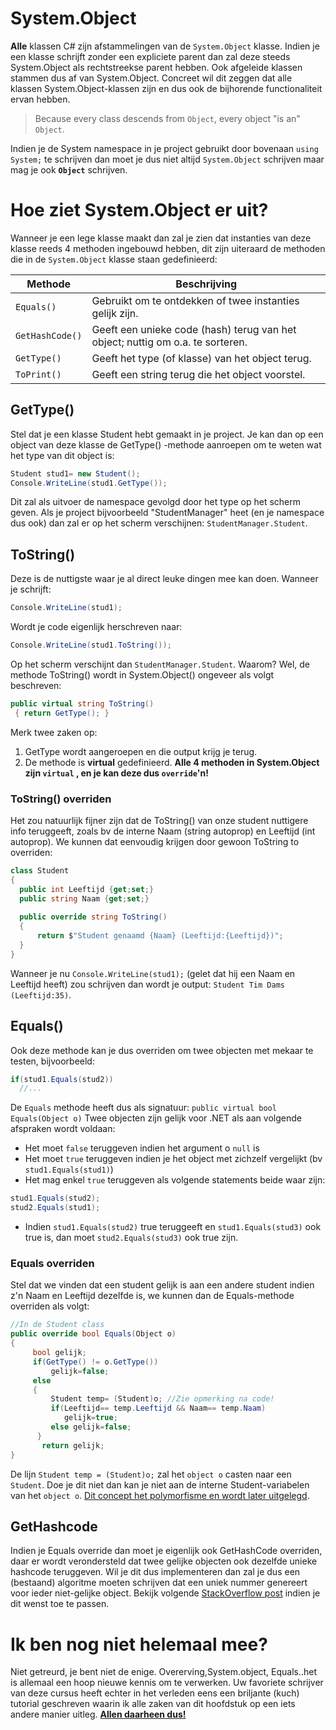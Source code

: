 # System.Object 
**Alle** klassen C# zijn afstammelingen van de ``System.Object`` klasse. Indien je een klasse schrijft zonder een expliciete parent dan zal deze steeds System.Object als rechtstreekse parent hebben. Ook afgeleide klassen stammen dus af van System.Object. Concreet wil dit zeggen dat alle klassen System.Object-klassen zijn en dus ook de bijhorende functionaliteit ervan hebben.
>Because every class descends from ``Object``, every object "is an" ``Object``.

Indien je de System namespace in je project gebruikt door bovenaan ``using System;`` te schrijven dan moet je dus niet altijd ``System.Object`` schrijven maar mag je ook **``Object``** schrijven.

# Hoe ziet System.Object er uit?
Wanneer je een lege klasse maakt dan zal je zien dat instanties van deze klasse reeds 4 methoden ingebouwd hebben, dit zijn uiteraard de methoden die in de ``System.Object`` klasse staan gedefinieerd:

|Methode| Beschrijving|
|-------| ------------|
|``Equals()``| Gebruikt om te ontdekken of twee instanties gelijk zijn. |
|``GetHashCode()``| Geeft een unieke code (hash) terug van het object; nuttig om o.a. te sorteren.|
|``GetType()``| Geeft het type (of klasse) van het object terug.|
|``ToPrint()``| Geeft een string terug die het object voorstel.|

## GetType()
Stel dat je een klasse Student hebt gemaakt in je project. Je kan dan op een object van deze klasse de GetType() -methode aanroepen om te weten wat het type van dit object is:
```csharp
Student stud1= new Student();
Console.WriteLine(stud1.GetType());
```
Dit zal als uitvoer de namespace gevolgd door het type op het scherm geven. Als je project bijvoorbeeld "StudentManager" heet (en je namespace dus ook) dan zal er op het scherm verschijnen: ``StudentManager.Student``.

## ToString()
Deze is de nuttigste waar je al direct leuke dingen mee kan doen. 
Wanneer je schrijft:
```csharp
Console.WriteLine(stud1);
```
Wordt je code eigenlijk herschreven naar:
```csharp
Console.WriteLine(stud1.ToString());
```
Op het scherm verschijnt dan ``StudentManager.Student``. Waarom? Wel, de methode ToString() wordt in System.Object() ongeveer als volgt beschreven:
```csharp
public virtual string ToString()
 { return GetType(); }
 ```
 Merk twee zaken op:
 1. GetType wordt aangeroepen en die output krijg je terug.
 2. De methode is **virtual** gedefinieerd.
 **Alle 4 methoden in System.Object zijn ``virtual`` , en je kan deze dus ``override``'n!**
 
 ### ToString() overriden
 Het zou natuurlijk fijner zijn dat de ToString() van onze student nuttigere info teruggeeft, zoals bv de interne Naam (string autoprop) en Leeftijd (int autoprop). We kunnen dat eenvoudig krijgen door gewoon ToString to overriden:
 ```csharp
 class Student
 {
   public int Leeftijd {get;set;}
   public string Naam {get;set;}
   
   public override string ToString()
   {
       return $"Student genaamd {Naam} (Leeftijd:{Leeftijd})";
   }
 }
 ```
 Wanneer je nu ``Console.WriteLine(stud1);`` (gelet dat hij een Naam en Leeftijd heeft) zou schrijven dan wordt je output: ``Student Tim Dams (Leeftijd:35)``.
 
 
 ## Equals()
 Ook deze methode kan je dus overriden om twee objecten met mekaar te testen, bijvoorbeeld:
 ```csharp
if(stud1.Equals(stud2))
   //...
```
De ``Equals`` methode heeft dus als signatuur: ``public virtual bool Equals(Object o)`` 
Twee objecten zijn gelijk voor .NET als aan volgende afspraken wordt voldaan:
* Het moet ``false`` teruggeven indien het argument o ``null`` is
* Het moet ``true`` teruggeven indien je het object met zichzelf vergelijkt (bv ``stud1.Equals(stud1)``)
* Het mag enkel ``true`` teruggeven als volgende statements beide waar zijn: 
```csharp
stud1.Equals(stud2);
stud2.Equals(stud1);
```
* Indien ``stud1.Equals(stud2)`` true teruggeeft en ``stud1.Equals(stud3)`` ook true is, dan moet ``stud2.Equals(stud3)`` ook true zijn.

### Equals overriden
Stel dat we vinden dat een student gelijk is aan een andere student indien z'n Naam en Leeftijd dezelfde is, we kunnen dan de Equals-methode overriden als volgt:

```csharp
//In de Student class
public override bool Equals(Object o)
{
     bool gelijk;
     if(GetType() != o.GetType()) 
         gelijk=false;
     else
     {
         Student temp= (Student)o; //Zie opmerking na code!
         if(Leeftijd== temp.Leeftijd && Naam== temp.Naam)
            gelijk=true;
         else gelijk=false;
      }
       return gelijk;
}
```

De lijn ``Student temp = (Student)o;`` zal het ``object o`` casten naar een ``Student``. Doe je dit niet dan kan je niet aan de interne Student-variabelen van het ``object o``. [Dit concept het polymorfisme en wordt later uitgelegd](../11_polymorfisme/11_polymo_intro.MD).

## GetHashcode
Indien je Equals override dan moet je eigenlijk ook GetHashCode overriden, daar er wordt verondersteld dat twee gelijke objecten ook dezelfde unieke hashcode teruggeven. Wil je dit dus implementeren dan zal je dus een (bestaand) algoritme moeten schrijven dat een uniek nummer genereert voor ieder niet-gelijke object. Bekijk volgende [StackOverflow post](https://stackoverflow.com/questions/9827911/how-to-implement-override-of-gethashcode-with-logic-of-overriden-equals) indien je dit wenst toe te passen.

# Ik ben nog niet helemaal mee?
Niet getreurd, je bent niet de enige. Overerving,System.object, Equals..het is allemaal een hoop nieuwe kennis om te verwerken. Uw favoriete schrijver van deze cursus heeft echter in het verleden eens een briljante (kuch) tutorial geschreven waarin ik alle zaken van dit hoofdstuk op een iets andere manier uitleg. 
**[Allen daarheen dus!](https://codevan1001nacht.wordpress.com/2013/11/05/objecten-testen-op-gelijkheid-the-missing-manual/)**
